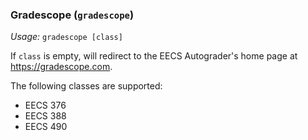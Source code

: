 ### Gradescope (`gradescope`)
*Usage:* `gradescope [class]`

If `class` is empty, will redirect to the EECS Autograder's home page at https://gradescope.com.

The following classes are supported:

- EECS 376
- EECS 388
- EECS 490
